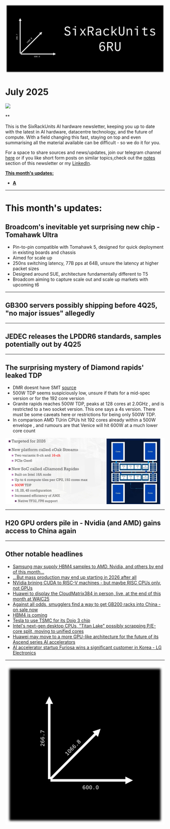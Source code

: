 [![](https://raw.githubusercontent.com/FistOfHit/SixRackUnits/refs/heads/main/assets/header.png)](https://sixrackunits.substack.com)

# July 2025

![](https://raw.githubusercontent.com/FistOfHit/SixRackUnits/refs/heads/main/newsletters/2025/july/images/title.jpg)

**

This is the SixRackUnits AI hardware newsletter, keeping you up to date with the latest in AI hardware, datacentre technology, and the future of compute. With a field changing this fast, staying on top and even summarising all the material available can be difficult - so we do it for you.

For a space to share sources and news/updates, join our telegram channel <a href="https://t.me/aihpc_infra_fans">here</a> or if you like short form posts on similar topics,check out the <a href="https://sixrackunits.substack.com/notes">notes</a> section of this newsletter or my <a href="https://www.linkedin.com/in/hitesh-kumar58">LinkedIn</a>.

[**This month's updates:**](#this-months-updates)
  - [**A**](#)

---

# This month's updates:

## Broadcom's inevitable yet surprising new chip - Tomahawk Ultra

- Pin-to-pin compatible with Tomahawk 5, designed for quick deployment in existing boards and chassis
- Aimed for scale up
- 250ns switching latency, 77B pps at 64B, unsure the latency at higher packet sizes
- Designed around SUE, architecture fundamentally different to T5
- Broadcom aiming to capture scale out and scale up markets with upcoming t6

---

## GB300 servers possibly shipping before 4Q25, "no major issues" allegedly

---

## JEDEC releases the LPDDR6 standards, samples potentially out by 4Q25

---

## The surprising mystery of Diamond rapids' leaked TDP

- DMR doesnt have SMT [source](https://x.com/InstLatX64/status/1948734994798567678)
- 500W TDP seems suspiciously low, unsure if thats for a mid-spec version or for the 192 core version
- Granite rapids reaches 500W TDP, peaks at 128 cores at 2.0GHz [](https://en.wikipedia.org/wiki/Granite_Rapids), and is restricted to a two socket version. This one says a 4s version. There must be some caveats here or restrictions for being only 500W TDP. 
- In comparison AMD TUrin CPUs hit 192 cores already within a 500W envelope [](https://en.wikipedia.org/wiki/Epyc), and rumours are that Venice will hit 600W at a much lower core count [](https://wccftech.com/amd-zen-6-epyc-venice-zen-6-cpus-256-cores-2026-epyc-verano-zen-7-instinct-mi500-gpus-2027/)

![](https://raw.githubusercontent.com/FistOfHit/SixRackUnits/refs/heads/main/newsletters/2025/july/images/intel_specs.jpeg)

---

## H20 GPU orders pile in - Nvidia (and AMD) gains access to China again

---

## Other notable headlines

* [Samsung may supply HBM4 samples to AMD, Nvidia, and others by end of this month...](https://mp.weixin.qq.com/s?__biz=MzUzNTI5MTg3NA==&mid=2247485277&idx=1&sn=87490e5877da966181e0b765783bd76b&poc_token=HLOWgmijKey9o-fT9lAP_wGWGOj-DZZtaBWvlD0f)
* [...But mass production may end up starting in 2026 after all](https://www.digitimes.com/news/a20250724PD223/samsung-hbm4-production-2026-sk-hynix.html#:~:text=Report%20SCMP%20Bundle-,Samsung%20delays%20HBM4%20rollout%20to%202026%20due%20to%20yield%20challenges,strengthens%20lead%20in%20AI%20memory&text=Samsung%20Electronics%20is%20reportedly%20pushing,amid%20ongoing%20DRAM%20redesign%20efforts.)
* [NVidia brining CUDA to RISC-V machines - but maybe RISC CPUs only, not GPUs](https://xpu.pub/2025/07/23/cuda-risc-v/)
* [Huawei to display the CloudMatrix384 in person, live, at the end of this month at WAIC25](https://money.udn.com/money/story/5603/8882141)
* [Against all odds, smugglers find a way to get GB200 racks into China - on sale now](https://www.tweaktown.com/news/106623/nvidia-gb200-ai-servers-smuggled-into-china-despite-their-two-ton-weight/index.html)
* [HBM4 is coming](https://www.hbm4.org/)
* [Tesla to use TSMC for its Dojo 3 chip](https://www.ctee.com.tw/news/20250725700068-430501)
* [Intel's next-gen desktop CPUs, "Titan Lake" possibly scrapping P/E-core split, moving to unified cores](https://www.trendforce.com/news/2025/07/18/news-intel-reportedly-drops-hybrid-architecture-for-2028-titan-lake-go-all-in-on-100-e-cores/)
* [Huawei may move to a more GPU-like architecture for the future of its Ascend series AI accelerators](https://x.com/kyleichan/status/1943879673382867403?t=_jO4qxORFtzyS6FsfP6Zpw&s=09)
* [AI accelerator startup Furiosa wins a significant customer in Korea - LG Electronics](https://www.theregister.com/2025/07/22/sk_furiosa_ai_lg/)

---

[![](https://raw.githubusercontent.com/FistOfHit/SixRackUnits/refs/heads/main/assets/logo.png)](https://sixrackunits.substack.com)